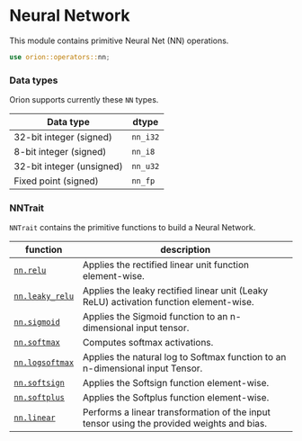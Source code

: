 # Neural Network

This module contains primitive Neural Net (NN) operations.

```rust
use orion::operators::nn;
```

### Data types

Orion supports currently these `NN` types.

| Data type                 | dtype    |
| ------------------------- | -------- |
| 32-bit integer (signed)   | `nn_i32` |
| 8-bit integer (signed)    | `nn_i8`  |
| 32-bit integer (unsigned) | `nn_u32` |
| Fixed point (signed)      | `nn_fp`  |

### NN**Trait**

`NNTrait` contains the primitive functions to build a Neural Network.

| function                             | description                                                                               |
| ------------------------------------ | ----------------------------------------------------------------------------------------- |
| [`nn.relu`](nn.relu.md)              | Applies the rectified linear unit function element-wise.                                  |
| [`nn.leaky_relu`](nn.leaky\_relu.md) | Applies the leaky rectified linear unit (Leaky ReLU) activation function element-wise.    |
| [`nn.sigmoid`](nn.sigmoid.md)        | Applies the Sigmoid function to an n-dimensional input tensor.                            |
| [`nn.softmax`](nn.softmax.md)        | Computes softmax activations.                                                             |
| [`nn.logsoftmax`](nn.logsoftmax.md)  | Applies the natural log to Softmax function to an n-dimensional input Tensor.             |
| [`nn.softsign`](nn.softsign.md)      | Applies the Softsign function element-wise.                                               |
| [`nn.softplus`](nn.softplus.md)      | Applies the Softplus function element-wise.                                               |
| [`nn.linear`](nn.linear.md)          | Performs a linear transformation of the input tensor using the provided weights and bias. |

